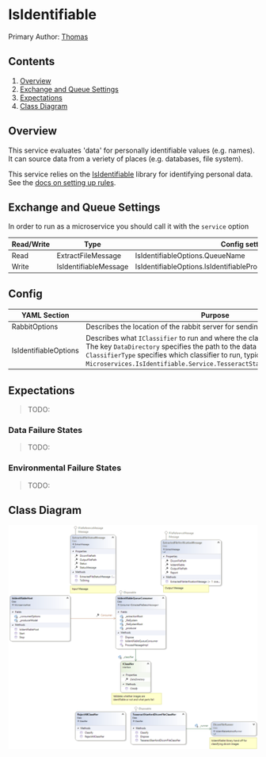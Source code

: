 ﻿# IsIdentifiable

Primary Author: [Thomas](https://github.com/tznind)

## Contents
 1. [Overview](#overview)
 1. [Exchange and Queue Settings](#exchange-and-queue-settings)
 1. [Expectations](#expectations)
 1. [Class Diagram](#class-diagram)

## Overview
This service evaluates 'data' for personally identifiable values (e.g. names).  It can source data from a veriety of places (e.g. databases, file system).

This service relies on the [IsIdentifiable](https://github.com/SMI/IsIdentifiable) library for identifying personal data.  See the [docs on setting up rules](https://github.com/SMI/IsIdentifiable/blob/main/IsIdentifiable/README.md).

## Exchange and Queue Settings

In order to run as a microservice you should call it with the `service` option

| Read/Write | Type | Config setting |
| ------------- | ------------- |------------- |
| Read | ExtractFileMessage | IsIdentifiableOptions.QueueName |
| Write | IsIdentifiableMessage | IsIdentifiableOptions.IsIdentifiableProducerOptions.ExchangeName |

## Config

| YAML Section  | Purpose |
| ------------- | ------------- |
| RabbitOptions | Describes the location of the rabbit server for sending messages to |
| IsIdentifiableOptions | Describes what `IClassifier` to run and where the classifier models are stored. The key `DataDirectory` specifies the path to the data directory. The key `ClassifierType` specifies which classifier to run, typically `Microservices.IsIdentifiable.Service.TesseractStanfordDicomFileClassifier` |

## Expectations

> TODO: 

### Data Failure States

> TODO: 

### Environmental Failure States
 
> TODO: 

## Class Diagram
![Class Diagram](./IsIdentifiable.png)
